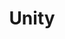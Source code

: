 ---
title: "Unity"
description: "Unityの個人的な知見、覚え書きなど"
slug: "markdown"
image: "unity.png"
style:
    background: "#0177b8"
    color: "#fff"
---